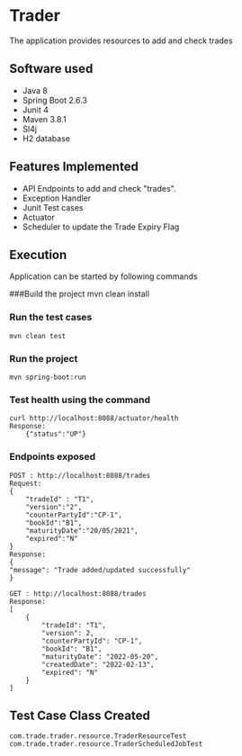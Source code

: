 # Trader
The application provides resources to add and check trades

## Software used
* Java 8
* Spring Boot 2.6.3
* Junit 4
* Maven 3.8.1
* Sl4j
* H2 database

## Features Implemented
* API Endpoints to add and check "trades".
* Exception Handler
* Junit Test cases
* Actuator
* Scheduler to update the Trade Expiry Flag

## Execution
Application can be started by following commands

###Build the project
    mvn clean install

### Run the test cases
    mvn clean test

### Run the project
    mvn spring-boot:run

### Test health using the command
    curl http://localhost:8088/actuator/health
    Response:
        {"status":"UP"}
### Endpoints exposed
    
    POST : http://localhost:8088/trades
    Request:
    {
        "tradeId" : "T1",
        "version":"2",
        "counterPartyId":"CP-1",
        "bookId":"B1",
        "maturityDate":"20/05/2021",
        "expired":"N"
    }
    Response:
    {
    "message": "Trade added/updated successfully"
    }

    GET : http://localhost:8088/trades
    Response:
    [
        {
            "tradeId": "T1",
            "version": 2,
            "counterPartyId": "CP-1",
            "bookId": "B1",
            "maturityDate": "2022-05-20",
            "createdDate": "2022-02-13",
            "expired": "N"
        }
    ]

## Test Case Class Created

    com.trade.trader.resource.TraderResourceTest
    com.trade.trader.resource.TraderScheduledJobTest